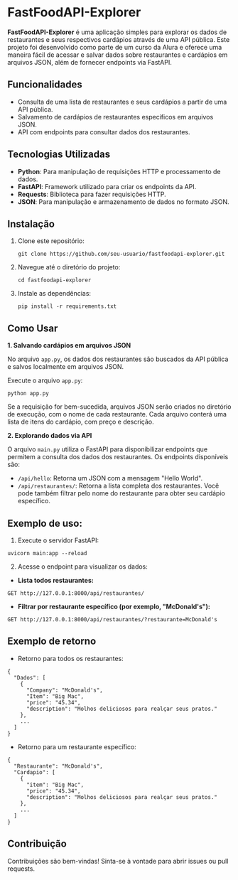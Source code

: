 # FastFoodAPI-Explorer

**FastFoodAPI-Explorer** é uma aplicação simples para explorar os dados de restaurantes e seus respectivos cardápios através de uma API pública. Este projeto foi desenvolvido como parte de um curso da Alura e oferece uma maneira fácil de acessar e salvar dados sobre restaurantes e cardápios em arquivos JSON, além de fornecer endpoints via FastAPI.

## Funcionalidades

- Consulta de uma lista de restaurantes e seus cardápios a partir de uma API pública.
- Salvamento de cardápios de restaurantes específicos em arquivos JSON.
- API com endpoints para consultar dados dos restaurantes.

## Tecnologias Utilizadas

- **Python**: Para manipulação de requisições HTTP e processamento de dados.
- **FastAPI**: Framework utilizado para criar os endpoints da API.
- **Requests**: Biblioteca para fazer requisições HTTP.
- **JSON**: Para manipulação e armazenamento de dados no formato JSON.

## Instalação

1. Clone este repositório:
   ```
   git clone https://github.com/seu-usuario/fastfoodapi-explorer.git
   ```
2. Navegue até o diretório do projeto:
   ```
   cd fastfoodapi-explorer
   ```
3. Instale as dependências:
   ```
   pip install -r requirements.txt
   ```
## Como Usar

**1. Salvando cardápios em arquivos JSON**

No arquivo `app.py`, os dados dos restaurantes são buscados da API pública e salvos localmente em arquivos JSON.

Execute o arquivo `app.py`:
```
python app.py
```

Se a requisição for bem-sucedida, arquivos JSON serão criados no diretório de execução, com o nome de cada restaurante. Cada arquivo conterá uma lista de itens do cardápio, com preço e descrição.

**2. Explorando dados via API**

O arquivo `main.py` utiliza o FastAPI para disponibilizar endpoints que permitem a consulta dos dados dos restaurantes. Os endpoints disponíveis são:
- `/api/hello`: Retorna um JSON com a mensagem "Hello World".
- `/api/restaurantes/`: Retorna a lista completa dos restaurantes. Você pode também filtrar pelo nome do restaurante para obter seu cardápio específico.

## Exemplo de uso:

1. Execute o servidor FastAPI:
```
uvicorn main:app --reload
```

2. Acesse o endpoint para visualizar os dados:
  - **Lista todos restaurantes:**
```
GET http://127.0.0.1:8000/api/restaurantes/
```
  - **Filtrar por restaurante específico (por exemplo, "McDonald's"):**
```
GET http://127.0.0.1:8000/api/restaurantes/?restaurante=McDonald's
```

## Exemplo de retorno

- Retorno para todos os restaurantes:
```
{
  "Dados": [
    {
      "Company": "McDonald's",
      "Item": "Big Mac",
      "price": "45.34",
      "description": "Molhos deliciosos para realçar seus pratos."
    },
    ...
  ]
}
```
- Retorno para um restaurante específico: 
```
{
  "Restaurante": "McDonald's",
  "Cardapio": [
    {
      "item": "Big Mac",
      "price": "45.34",
      "description": "Molhos deliciosos para realçar seus pratos."
    },
    ...
  ]
}
```

## Contribuição

Contribuições são bem-vindas! Sinta-se à vontade para abrir issues ou pull requests.
